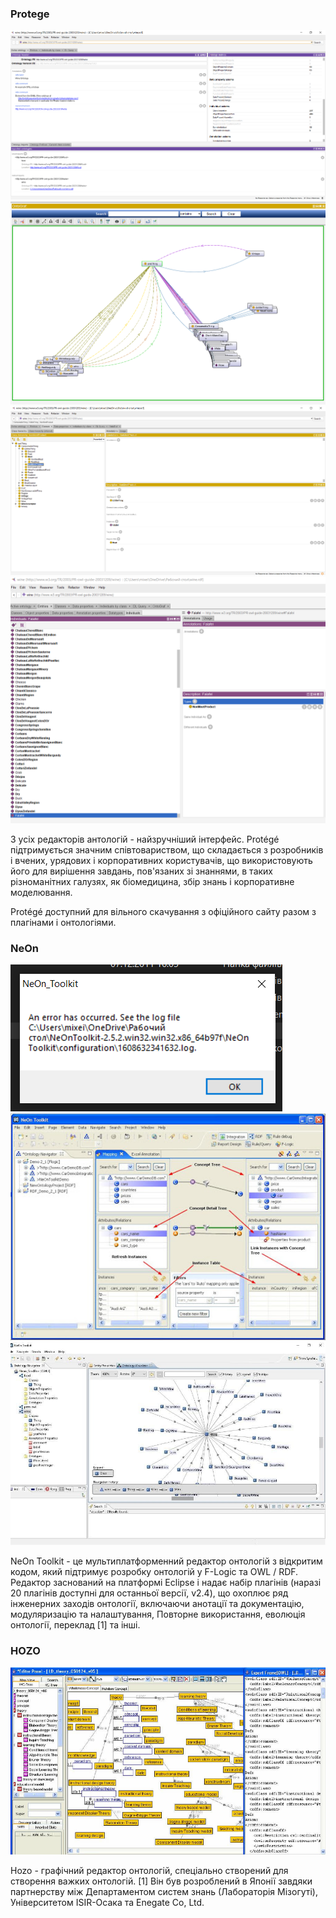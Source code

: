### Protege

![](../media/pr.png)
![](../media/ont1.png)
![](../media/fal1.png)
![](../media/fal.png)

З усіх редакторів антологій - найзручніший інтерфейс.
Protégé підтримується значним співтовариством, що складається з розробників і вчених, урядових і корпоративних користувачів, що використовують його для вирішення завдань, пов'язаних зі знаннями, в таких різноманітних галузях, як біомедицина, збір знань і корпоративне моделювання.

Protégé доступний для вільного скачування з офіційного сайту разом з плагінами і онтологіями.

### NeOn


![](../media/ERR.png)
![](../media/neon.jpg)
![](../media/winhoz.jpg)

NeOn Toolkit - це мультиплатформенний редактор онтологій з відкритим кодом, який підтримує розробку онтологій у F-Logic та OWL / RDF. Редактор заснований на платформі Eclipse і надає набір плагінів (наразі 20 плагінів доступні для останньої версії, v2.4), що охоплює ряд інженерних заходів онтології, включаючи анотації та документацію, модуляризацію та налаштування, Повторне використання, еволюція онтології, переклад [1] та інші.

### HOZO

![](../media/hozo.png)

Hozo - графічний редактор онтологій, спеціально створений для створення важких онтологій. [1] Він був розроблений в Японії завдяки партнерству між Департаментом систем знань (Лабораторія Мізогуті), Університетом ISIR-Осака та Enegate Co, Ltd.
